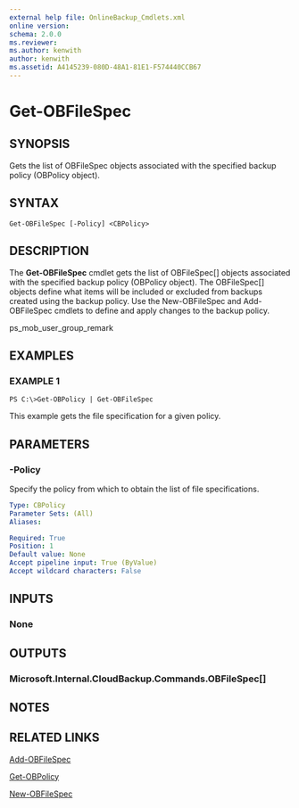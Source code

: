 ```yaml
---
external help file: OnlineBackup_Cmdlets.xml
online version: 
schema: 2.0.0
ms.reviewer:
ms.author: kenwith
author: kenwith
ms.assetid: A4145239-080D-48A1-81E1-F574440CCB67
---
```


# Get-OBFileSpec

## SYNOPSIS
Gets the list of OBFileSpec objects associated with the specified backup policy (OBPolicy object).

## SYNTAX

```
Get-OBFileSpec [-Policy] <CBPolicy>
```

## DESCRIPTION
The **Get-OBFileSpec** cmdlet gets the list of OBFileSpec\[\] objects associated with the specified backup policy (OBPolicy object).
The OBFileSpec\[\] objects define what items will be included or excluded from backups created using the backup policy.
Use the New-OBFileSpec and Add-OBFileSpec cmdlets to define and apply changes to the backup policy.

ps_mob_user_group_remark

## EXAMPLES

### EXAMPLE 1
```
PS C:\>Get-OBPolicy | Get-OBFileSpec
```

This example gets the file specification for a given policy.

## PARAMETERS

### -Policy
Specify the policy from which to obtain the list of file specifications.

```yaml
Type: CBPolicy
Parameter Sets: (All)
Aliases: 

Required: True
Position: 1
Default value: None
Accept pipeline input: True (ByValue)
Accept wildcard characters: False
```

## INPUTS

### None

## OUTPUTS

### Microsoft.Internal.CloudBackup.Commands.OBFileSpec[]

## NOTES

## RELATED LINKS

[Add-OBFileSpec](./Add-OBFileSpec.md)

[Get-OBPolicy](./Get-OBPolicy.md)

[New-OBFileSpec](./New-OBFileSpec.md)

